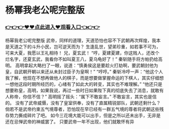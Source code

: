 # 杨幂我老公呢完整版

### <a href="https://github.com/xinfue/dunp/issues/2">👉👉👉♥♥点此进入♥观看入口👈👉👉</a>

杨幂我老公呢完整版
武帝，同样的道理，天道恐怕也容不下武朝再次辉煌，我本是天道之下的斗升小民，岂可逆天而为？
    生逢乱世，望弟珍重，如若事不可为，可来大夏，我愿以王礼相待！
    兄，夏玄武！
    “哼，夏建夏建，你这贱人，还改个烂名字，还夏玄武，我看你不如叫夏王八，夏乌龟好了！”
    秦斩随手将方帕扔给高明。
    高明拿起大略扫了一眼，说道：“慎勇侯这是要趁火打劫啊，要武朝封他为皇，自武朝开朝以来还从未封过臣子为皇啊！”
    “哼哼。”
    秦斩冷哼一声：“他这个人我了解，他现在不想再做他人的棋子，而是想要做掌握命运的下棋人，其实仔细想一想他这段时期所经历的，心绪有了如此大的转变，其实也不难理解。”
    “他还只是想要称皇，高明，如果我说，再过一些时日如果陛下真的彻底失去了消息，就敢有人称帝，你信不信？”
    高明摇了摇头：“属下不敢妄言。”
    不敢妄言，其实也是信的。
    没有了武帝威慑，没有了皇室供奉，没有了直属精锐部队，武朝还剩什么？
    倘若不是武帝约束五气境尊者，恐怕现在早已经有一群五气境的尊者将武朝这些残存势力撕成碎片了吧。
    如今三花境大能可以出手，但是之所以还未出手，无非是还在忌惮武帝的神威罢了。
    只要武帝一年不出现，他们就敢怀有异
